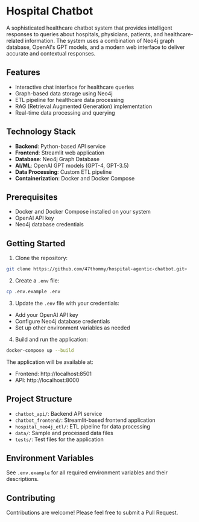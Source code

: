 # Hospital Chatbot

A sophisticated healthcare chatbot system that provides intelligent responses to queries about hospitals, physicians, patients, and healthcare-related information. The system uses a combination of Neo4j graph database, OpenAI's GPT models, and a modern web interface to deliver accurate and contextual responses.

## Features

- Interactive chat interface for healthcare queries
- Graph-based data storage using Neo4j
- ETL pipeline for healthcare data processing
- RAG (Retrieval Augmented Generation) implementation
- Real-time data processing and querying

## Technology Stack

- **Backend**: Python-based API service
- **Frontend**: Streamlit web application
- **Database**: Neo4j Graph Database
- **AI/ML**: OpenAI GPT models (GPT-4, GPT-3.5)
- **Data Processing**: Custom ETL pipeline
- **Containerization**: Docker and Docker Compose

## Prerequisites

- Docker and Docker Compose installed on your system
- OpenAI API key
- Neo4j database credentials

## Getting Started

1. Clone the repository:
```bash
git clone https://github.com/47thommy/hospital-agentic-chatbot.git>

```

2. Create a `.env` file:
```bash
cp .env.example .env
```

3. Update the `.env` file with your credentials:
- Add your OpenAI API key
- Configure Neo4j database credentials
- Set up other environment variables as needed

4. Build and run the application:
```bash
docker-compose up --build
```

The application will be available at:
- Frontend: http://localhost:8501
- API: http://localhost:8000

## Project Structure

- `chatbot_api/`: Backend API service
- `chatbot_frontend/`: Streamlit-based frontend application
- `hospital_neo4j_etl/`: ETL pipeline for data processing
- `data/`: Sample and processed data files
- `tests/`: Test files for the application

## Environment Variables

See `.env.example` for all required environment variables and their descriptions.

## Contributing

Contributions are welcome! Please feel free to submit a Pull Request.
